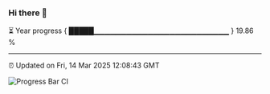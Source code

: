 ### Hi there 👋

⏳ Year progress { █████▁▁▁▁▁▁▁▁▁▁▁▁▁▁▁▁▁▁▁▁▁▁▁▁▁ } 19.86 %

---

⏰ Updated on Fri, 14 Mar 2025 12:08:43 GMT

![Progress Bar CI](https://github.com/liununu/liununu/workflows/Progress%20Bar%20CI/badge.svg)
